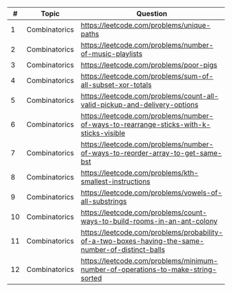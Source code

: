 | #  | Topic         | Question                                                                                          | Difficulty |
|----|---------------|---------------------------------------------------------------------------------------------------|------------|
| 1  | Combinatorics | https://leetcode.com/problems/unique-paths                                                        | Medium     |
| 2  | Combinatorics | https://leetcode.com/problems/number-of-music-playlists                                           | Hard       |
| 3  | Combinatorics | https://leetcode.com/problems/poor-pigs                                                           | Hard       |
| 4  | Combinatorics | https://leetcode.com/problems/sum-of-all-subset-xor-totals                                        | Easy       |
| 5  | Combinatorics | https://leetcode.com/problems/count-all-valid-pickup-and-delivery-options                         | Hard       |
| 6  | Combinatorics | https://leetcode.com/problems/number-of-ways-to-rearrange-sticks-with-k-sticks-visible            | Hard       |
| 7  | Combinatorics | https://leetcode.com/problems/number-of-ways-to-reorder-array-to-get-same-bst                     | Hard       |
| 8  | Combinatorics | https://leetcode.com/problems/kth-smallest-instructions                                           | Hard       |
| 9  | Combinatorics | https://leetcode.com/problems/vowels-of-all-substrings                                            | Medium     |
| 10 | Combinatorics | https://leetcode.com/problems/count-ways-to-build-rooms-in-an-ant-colony                          | Hard       |
| 11 | Combinatorics | https://leetcode.com/problems/probability-of-a-two-boxes-having-the-same-number-of-distinct-balls | Hard       |
| 12 | Combinatorics | https://leetcode.com/problems/minimum-number-of-operations-to-make-string-sorted                  | Hard       |
